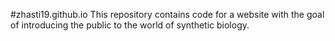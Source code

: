 #zhasti19.github.io
This repository contains code for a website with the goal of introducing the public to the world of synthetic biology. 
